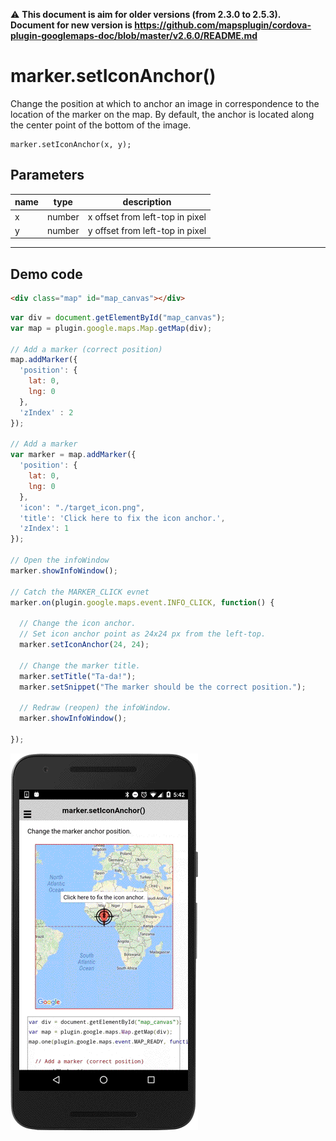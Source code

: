 :warning: **This document is aim for older versions (from 2.3.0 to 2.5.3).
Document for new version is https://github.com/mapsplugin/cordova-plugin-googlemaps-doc/blob/master/v2.6.0/README.md**

# marker.setIconAnchor()

Change the position at which to anchor an image in correspondence to the location of the marker on the map.
By default, the anchor is located along the center point of the bottom of the image.

```
marker.setIconAnchor(x, y);
```

## Parameters

name           | type     | description
---------------|----------|---------------------------------------
x              | number   | x offset from left-top in pixel
y              | number   | y offset from left-top in pixel
------------------------------------------------------------------

## Demo code

```html
<div class="map" id="map_canvas"></div>
```

```js
var div = document.getElementById("map_canvas");
var map = plugin.google.maps.Map.getMap(div);

// Add a marker (correct position)
map.addMarker({
  'position': {
    lat: 0,
    lng: 0
  },
  'zIndex' : 2
});

// Add a marker
var marker = map.addMarker({
  'position': {
    lat: 0,
    lng: 0
  },
  'icon': "./target_icon.png",
  'title': 'Click here to fix the icon anchor.',
  'zIndex': 1
});

// Open the infoWindow
marker.showInfoWindow();

// Catch the MARKER_CLICK evnet
marker.on(plugin.google.maps.event.INFO_CLICK, function() {

  // Change the icon anchor.
  // Set icon anchor point as 24x24 px from the left-top.
  marker.setIconAnchor(24, 24);

  // Change the marker title.
  marker.setTitle("Ta-da!");
  marker.setSnippet("The marker should be the correct position.");

  // Redraw (reopen) the infoWindow.
  marker.showInfoWindow();

});
```

![](image.gif)
